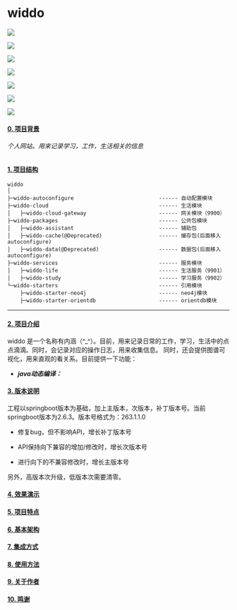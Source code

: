 # widdo

[![](https://img.shields.io/github/languages/code-size/OnlyXYL/widdo)]()

[![](https://img.shields.io/github/commit-activity/w/OnlyXYL/widdo)](https://github.com/OnlyXYL)

[![](https://img.shields.io/github/commit-status/OnlyXYL/widdo/263.1.1.x/f8bf0bf)]()

[![](https://img.shields.io/github/v/release/OnlyXYl/widdo?display_name=tag&include_prereleases)]()

[![](https://img.shields.io/github/v/tag/OnlyXYL/widdo)]() 

[![](https://img.shields.io/bitbucket/issues/OnlyXYL/widdo)]()

[![](https://img.shields.io/github/issues-closed/OnlyXYL/widdo)]()

#### [0. 项目背景]()
###### 个人网站。用来记录学习，工作，生活相关的信息

#### [1. 项目结构]()

```
widdo
│
├─widdo-autoconfigure                           ------ 自动配置模块
├─widdo-cloud                                   ------ 生活模块
│   ├─widdo-cloud-gateway                       ------ 网关模块（9900）
├─widdo-packages                                ------ 公共包模块
│   ├─widdo-assistant                           ------ 辅助包
│   ├─widdo-cache(@Deprecated)                  ------ 缓存包(后面移入autoconfigure)
│   ├─widdo-data(@Deprecated)                   ------ 数据包(后面移入autoconfigure)
├─widdo-services                                ------ 服务模块
│   ├─widdo-life                                ------ 生活服务（9901）
│   ├─widdo-study                               ------ 学习服务（9902）
└─widdo-starters                                ------ 引用模块
    ├─widdo-starter-neo4j                       ------ neo4j模块
    ├─widdo-starter-orientdb                    ------ orientdb模块

```
---

#### [2. 项目介绍]()

widdo 是一个名称有内涵（^_^）。目前，用来记录日常的工作，学习，生活中的点点滴滴。同时，会记录对应的操作日志，用来收集信息。
同时，还会提供图谱可视化，用来直观的看关系。目前提供一下功能：

* ***java动态编译：***

#### [3. 版本说明]()
工程以springboot版本为基础，加上主版本，次版本，补丁版本号。当前springboot版本为2.6.3。版本号格式为：263.1.1.0

  - 修复bug，但不影响API，增长补丁版本号
 
  - API保持向下兼容的增加/修改时，增长次版本号
  
  - 进行向下的不兼容修改时，增长主版本号
  
另外，高版本次升级，低版本次需要清零。



#### [4. 效果演示]()
#### [5. 项目特点]()
#### [6. 基本架构]()
#### [7. 集成方式]()
#### [8. 使用方法]()
#### [9. 关于作者]()
#### [10. 鸣谢]()
